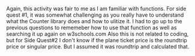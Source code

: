 Again, this activity was fair to me as I am familiar with functions. For side quest #1, it was somewhat challenging as you really have to understand what the Counter library does and how to ulitize it. I had to go up to the previous questions to rememeber how to use that function as well as searching it up again on w3schools.com
Also this is not related to coding, but for Side Quest#2 I don't know if the plane ticket price is the roundtrip price or singular price. But I assumed it was roundtrip and calculated that.
